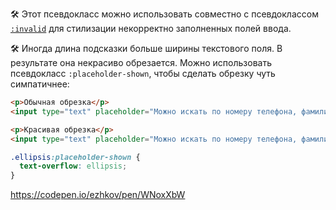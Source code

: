 🛠 Этот псевдокласс можно использовать совместно с псевдоклассом [`:invalid`](/css/invalid-valid) для стилизации некорректно заполненных полей ввода.

🛠 Иногда длина подсказки больше ширины текстового поля. В результате она некрасиво обрезается. Можно использовать псевдокласс `:placeholder-shown`, чтобы сделать обрезку чуть симпатичнее:

```html
<p>Обычная обрезка</p>
<input type="text" placeholder="Можно искать по номеру телефона, фамилии или email">

<p>Красивая обрезка</p>
<input type="text" placeholder="Можно искать по номеру телефона, фамилии или email" class="ellipsis">
```

```css
.ellipsis:placeholder-shown {
  text-overflow: ellipsis;
}
```

https://codepen.io/ezhkov/pen/WNoxXbW
